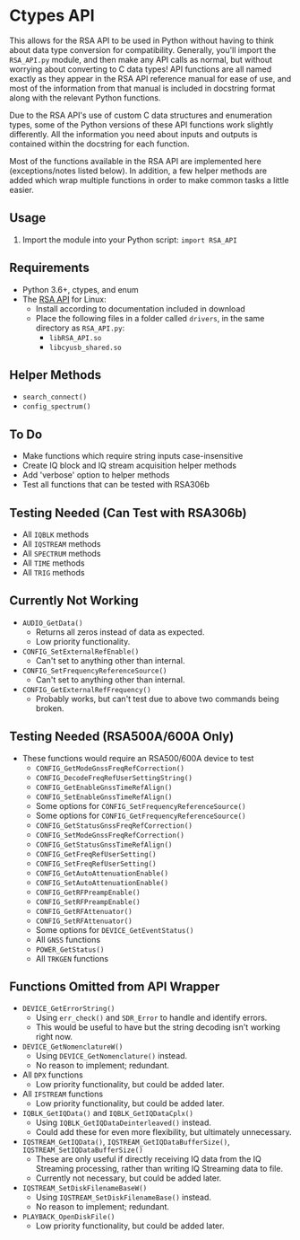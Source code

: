 
Ctypes API
==========

This allows for the RSA API to be used in Python without having to think about data type conversion for compatibility. Generally, you'll import the `RSA_API.py` module, and then make any API calls as normal, but without worrying about converting to C data types! API functions are all named exactly as they appear in the RSA API reference manual for ease of use, and most of the information from that manual is included in docstring format along with the relevant Python functions.

Due to the RSA API's use of custom C data structures and enumeration types, some of the Python versions of these API functions work slightly differently. All the information you need about inputs and outputs is contained within the docstring for each function.

Most of the functions available in the RSA API are implemented here (exceptions/notes listed below). In addition, a few helper methods are added which wrap multiple functions in order to make common tasks a little easier.

Usage
-----
1. Import the module into your Python script: `import RSA_API`

Requirements
------------
- Python 3.6+, ctypes, and enum
- The [RSA API](https://www.tek.com/spectrum-analyzer/rsa306-software/rsa-application-programming-interface--api-for-64bit-linux--v100014) for Linux:
	- Install according to documentation included in download
	- Place the following files in a folder called `drivers`, in the same directory as `RSA_API.py`:
		- `libRSA_API.so`
		- `libcyusb_shared.so` 

Helper Methods
--------------
- `search_connect()`
- `config_spectrum()`

To Do
-----
- Make functions which require string inputs case-insensitive
- Create IQ block and IQ stream acquisition helper methods
- Add 'verbose' option to helper methods
- Test all functions that can be tested with RSA306b


Testing Needed (Can Test with RSA306b)
--------------------------------------
- All `IQBLK` methods
- All `IQSTREAM` methods
- All `SPECTRUM` methods
- All `TIME` methods
- All `TRIG` methods

Currently Not Working
---------------------
- `AUDIO_GetData()`
	- Returns all zeros instead of data as expected.
	- Low priority functionality.
- `CONFIG_SetExternalRefEnable()`
	- Can't set to anything other than internal.
- `CONFIG_SetFrequencyReferenceSource()`
	- Can't set to anything other than internal.
- `CONFIG_GetExternalRefFrequency()`
	- Probably works, but can't test due to above two commands being broken.

Testing Needed (RSA500A/600A Only)
----------------------------------
- These functions would require an RSA500/600A device to test
	- `CONFIG_GetModeGnssFreqRefCorrection()`
	- `CONFIG_DecodeFreqRefUserSettingString()`
	- `CONFIG_GetEnableGnssTimeRefAlign()`
	- `CONFIG_SetEnableGnssTimeRefAlign()`
	- Some options for `CONFIG_SetFrequencyReferenceSource()`
	- Some options for `CONFIG_GetFrequencyReferenceSource()`
	- `CONFIG_GetStatusGnssFreqRefCorrection()`
	- `CONFIG_SetModeGnssFreqRefCorrection()`
	- `CONFIG_GetStatusGnssTimeRefAlign()`
	- `CONFIG_GetFreqRefUserSetting()`
	- `CONFIG_SetFreqRefUserSetting()`
	- `CONFIG_GetAutoAttenuationEnable()`
	- `CONFIG_SetAutoAttenuationEnable()`
	- `CONFIG_GetRFPreampEnable()`
	- `CONFIG_SetRFPreampEnable()`
	- `CONFIG_GetRFAttenuator()`
	- `CONFIG_SetRFAttenuator()`
	- Some options for `DEVICE_GetEventStatus()`
	- All `GNSS` functions
	- `POWER_GetStatus()`
	- All `TRKGEN` functions

Functions Omitted from API Wrapper
----------------------------------
- `DEVICE_GetErrorString()`
	- Using `err_check()` and `SDR_Error` to handle and identify errors.
	- This would be useful to have but the string decoding isn't working right now.
- `DEVICE_GetNomenclatureW()`
	- Using `DEVICE_GetNomenclature()` instead.
	- No reason to implement; redundant.
- All `DPX` functions
	- Low priority functionality, but could be added later.
- All `IFSTREAM` functions
	- Low priority functionality, but could be added later.
- `IQBLK_GetIQData()` and `IQBLK_GetIQDataCplx()`
	- Using `IQBLK_GetIQDataDeinterleaved()` instead.
	- Could add these for even more flexibility, but ultimately unnecessary.
- `IQSTREAM_GetIQData()`, `IQSTREAM_GetIQDataBufferSize()`, `IQSTREAM_SetIQDataBufferSize()`
	- These are only useful if directly receiving IQ data from the IQ Streaming processing, rather than writing IQ Streaming data to file.
	- Currently not necessary, but could be added later.
- `IQSTREAM_SetDiskFilenameBaseW()`
	- Using `IQSTREAM_SetDiskFilenameBase()` instead.
	- No reason to implement; redundant.
- `PLAYBACK_OpenDiskFile()`
	- Low priority functionality, but could be added later.